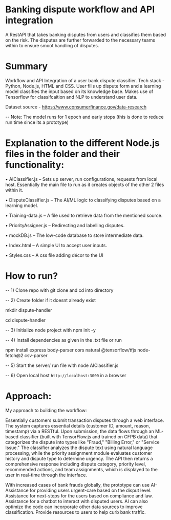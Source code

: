 # Banking dispute workflow and API integration
A RestAPI that takes banking disputes from users and classifies them based on the risk. The disputes are further forwarded to the necessary teams within to ensure smoot handling of disputes. 

# Summary
Workflow and API Integration of a user bank dispute classifier. Tech stack - Python, Node.js, HTML and CSS. User fills up dispute form and a learning model classifies the input based on its knowledge base. Makes use of Tensorflow for classifcaition and NLP to understand user data.

Dataset source - https://www.consumerfinance.gov/data-research

-- Note: The model runs for 1 epoch and early stops (this is done to reduce run time since its a prototype)

# Explanation to the different Node.js files in the folder and their functionality:

•	AIClassifier.js – Sets up server, run configurations, requests from local host. Essentially the main file to run as it creates objects of the other 2 files within it.

•	DisputeClassifier.js – The AI/ML logic to classifying disputes based on a learning model.

•	Training-data.js – A file used to retrieve data from the mentioned source.

•	PriorityAssigner.js – Redirecting and labelling disputes.

•	mockDB.js – The low-code database to store intermediate data.

•	Index.html – A simple UI to accept user inputs.

•	Styles.css – A css file adding décor to the UI

# How to run?
 -- 1) Clone repo with git clone and cd into directory

 -- 2) Create folder if it doesnt already exist
 
mkdir dispute-handler

cd dispute-handler

-- 3) Initialize node project with npm init -y

-- 4) Install dependencies as given in the .txt file or run

npm install express body-parser cors natural @tensorflow/tfjs node-fetch@2 csv-parser

-- 5) Start the server/ run file with node AIClassifier.js

-- 6) Open local host `http://localhost:3000` in a browser

# Approach:
My approach to building the workflow:

Essentially customers submit transaction disputes through a web interface. The system captures essential details (customer ID, amount, reason, timestamp) via a RESTful. Upon submission, the data flows through an ML-based classifier (built with TensorFlow.js and trained on CFPB data) that categorizes the dispute into types like "Fraud," "Billing Error," or "Service Issue." The classifier analyzes the dispute text using natural language processing, while the priority assignment module evaluates customer history and dispute type to determine urgency. The API then returns a comprehensive response including dispute category, priority level, recommended actions, and team assignments, which is displayed to the user in real-time through the interface.

With increased cases of bank frauds globally, the prototype can use AI-Assistance for providing users urgent-care based on the disput level. Assistance for next-steps for the users based on compliance and law. Assistance for a chatbot to interact with disputed users. AI can also optimize the code can incorporate other data sources to improve classification. Provide resources to users to help curb bank traffic.
